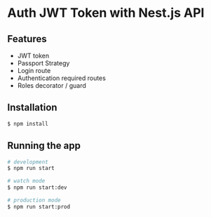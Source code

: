 # Auth JWT Token with Nest.js API

## Features

- JWT token
- Passport Strategy 
- Login route
- Authentication required routes
- Roles decorator / guard

## Installation

```bash
$ npm install
```

## Running the app

```bash
# development
$ npm run start

# watch mode
$ npm run start:dev

# production mode
$ npm run start:prod
```
